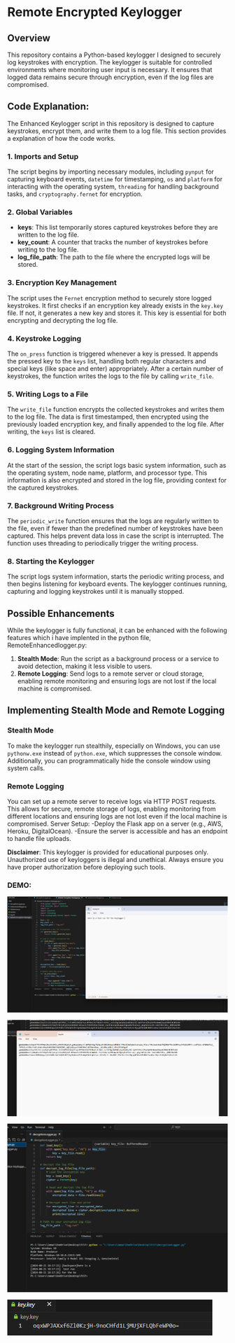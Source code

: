 # Remote Encrypted Keylogger

## Overview

This repository contains a Python-based keylogger I designed to securely log keystrokes with encryption. The keylogger is suitable for controlled environments where monitoring user input is necessary. It ensures that logged data remains secure through encryption, even if the log files are compromised.


## Code Explanation:

The Enhanced Keylogger script in this repository is designed to capture keystrokes, encrypt them, and write them to a log file. This section provides a explanation of how the code works.

### 1. **Imports and Setup**

The script begins by importing necessary modules, including `pynput` for capturing keyboard events, `datetime` for timestamping, `os` and `platform` for interacting with the operating system, `threading` for handling background tasks, and `cryptography.fernet` for encryption.

### 2. **Global Variables**

- **keys**: This list temporarily stores captured keystrokes before they are written to the log file.
- **key_count**: A counter that tracks the number of keystrokes before writing to the log file.
- **log_file_path**: The path to the file where the encrypted logs will be stored.

### 3. **Encryption Key Management**

The script uses the `Fernet` encryption method to securely store logged keystrokes. It first checks if an encryption key already exists in the `key.key` file. If not, it generates a new key and stores it. This key is essential for both encrypting and decrypting the log file.

### 4. **Keystroke Logging**

The `on_press` function is triggered whenever a key is pressed. It appends the pressed key to the `keys` list, handling both regular characters and special keys (like space and enter) appropriately. After a certain number of keystrokes, the function writes the logs to the file by calling `write_file`.

### 5. **Writing Logs to a File**

The `write_file` function encrypts the collected keystrokes and writes them to the log file. The data is first timestamped, then encrypted using the previously loaded encryption key, and finally appended to the log file. After writing, the `keys` list is cleared.

### 6. **Logging System Information**

At the start of the session, the script logs basic system information, such as the operating system, node name, platform, and processor type. This information is also encrypted and stored in the log file, providing context for the captured keystrokes.

### 7. **Background Writing Process**

The `periodic_write` function ensures that the logs are regularly written to the file, even if fewer than the predefined number of keystrokes have been captured. This helps prevent data loss in case the script is interrupted. The function uses threading to periodically trigger the writing process.

### 8. **Starting the Keylogger**

The script logs system information, starts the periodic writing process, and then begins listening for keyboard events. The keylogger continues running, capturing and logging keystrokes until it is manually stopped.

## Possible Enhancements

While the keylogger is fully functional, it can be enhanced with the following features which i have implented in the python file, RemoteEnhancedlogger.py:

1. **Stealth Mode**: Run the script as a background process or a service to avoid detection, making it less visible to users.
2. **Remote Logging**: Send logs to a remote server or cloud storage, enabling remote monitoring and ensuring logs are not lost if the local machine is compromised.

## Implementing Stealth Mode and Remote Logging

### Stealth Mode

To make the keylogger run stealthily, especially on Windows, you can use `pythonw.exe` instead of `python.exe`, which suppresses the console window. Additionally, you can programmatically hide the console window using system calls.

### Remote Logging

You can set up a remote server to receive logs via HTTP POST requests. This allows for secure, remote storage of logs, enabling monitoring from different locations and ensuring logs are not lost even if the local machine is compromised.
Server Setup:
-Deploy the Flask app on a server (e.g., AWS, Heroku, DigitalOcean).
-Ensure the server is accessible and has an endpoint to handle file uploads.

**Disclaimer**: This keylogger is provided for educational purposes only. Unauthorized use of keyloggers is illegal and unethical. Always ensure you have proper authorization before deploying such tools.

### DEMO:

![Alt text](https://github.com/Rafael-Nawaz/Remote-Encrypted-Keylogger-/blob/main/Screenshot%202024-08-21%20181746.png)

![Alt text](https://github.com/Rafael-Nawaz/Remote-Encrypted-Keylogger-/blob/main/Screenshot%202024-08-21%20181835.png)

![Alt text](https://github.com/Rafael-Nawaz/Remote-Encrypted-Keylogger-/blob/main/Screenshot%202024-08-21%20181920.png)

![Alt text](https://github.com/Rafael-Nawaz/Remote-Encrypted-Keylogger-/blob/main/Screenshot%202024-08-21%20181932.png)



